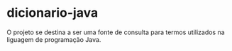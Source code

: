 # dicionario-java
O projeto se destina a ser uma fonte de consulta para termos utilizados na liguagem de programação Java.
